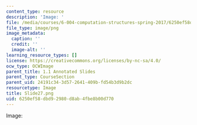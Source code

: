 ```yaml
---
content_type: resource
description: 'Image: '
file: /media/courses/6-004-computation-structures-spring-2017/6250ef58dbd92980d8ab4fbe8b00d770_Slide27.png
file_type: image/png
image_metadata:
  caption: ''
  credit: ''
  image-alt: ''
learning_resource_types: []
license: https://creativecommons.org/licenses/by-nc-sa/4.0/
ocw_type: OCWImage
parent_title: 1.1 Annotated Slides
parent_type: CourseSection
parent_uid: 24191c34-3d57-2641-409b-fd54b3d9b2dc
resourcetype: Image
title: Slide27.png
uid: 6250ef58-dbd9-2980-d8ab-4fbe8b00d770
---
```

Image: 